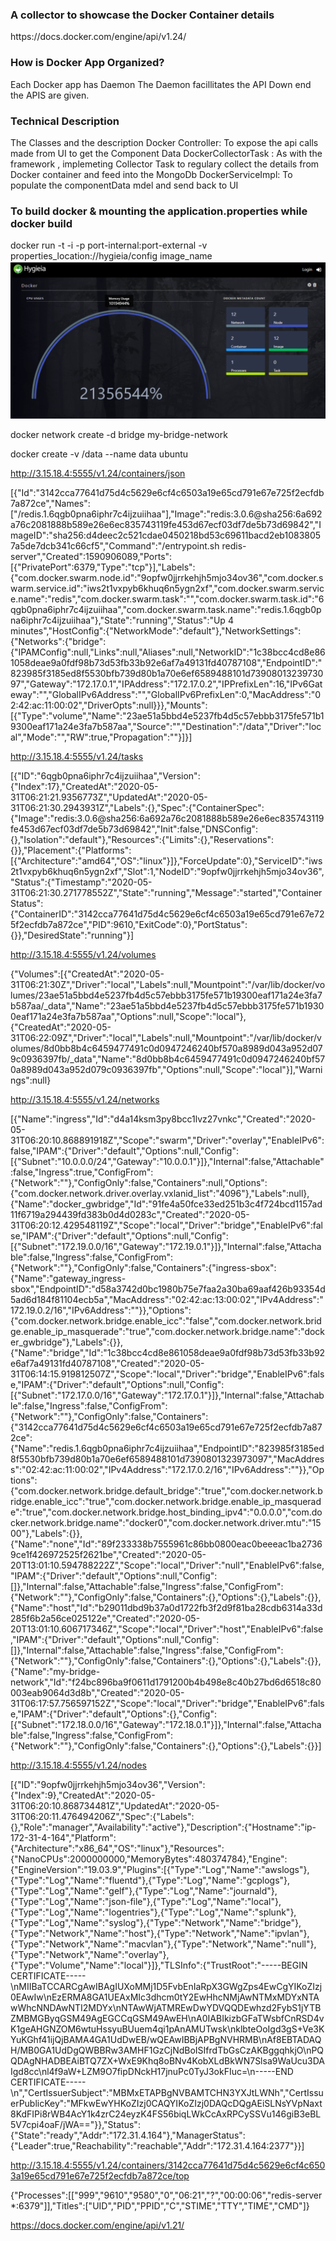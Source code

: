 
<h3>A collector to showcase the Docker Container details</h3>
https://docs.docker.com/engine/api/v1.24/

<h3>How is Docker App Organized?</h3>
 Each Docker app has Daemon
  The Daemon facillitates the API
  Down end the APIS are given.

<h3>Technical Description</h3>
  The Classes and the description
  Docker Controller: To expose the api calls made from UI to get the Component Data
  DockerCollectorTask : As with the framework , implemeting Collector Task to regulary collect the details from Docker container  and feed into the MongoDb
  DockerServiceImpl: To populate the componentData mdel and send back to UI
  
  <h3>To build docker & mounting the application.properties while docker build</h3>
  docker run -t -i -p port-internal:port-external -v properties_location://hygieia/config  image_name

<img src="./screens/screen_1.png" />


docker network create -d bridge my-bridge-network

docker create -v /data --name data ubuntu

http://3.15.18.4:5555/v1.24/containers/json

[{"Id":"3142cca77641d75d4c5629e6cf4c6503a19e65cd791e67e725f2ecfdb7a872ce","Names":["/redis.1.6qgb0pna6iphr7c4ijzuiihaa"],"Image":"redis:3.0.6@sha256:6a692a76c2081888b589e26e6ec835743119fe453d67ecf03df7de5b73d69842","ImageID":"sha256:d4deec2c521cdae0450218bd53c69611bacd2eb10838057a5de7dcb341c66cf5","Command":"/entrypoint.sh redis-server","Created":1590906089,"Ports":[{"PrivatePort":6379,"Type":"tcp"}],"Labels":{"com.docker.swarm.node.id":"9opfw0jjrrkehjh5mjo34ov36","com.docker.swarm.service.id":"iws2t1vxpyb6khuq6n5ygn2xf","com.docker.swarm.service.name":"redis","com.docker.swarm.task":"","com.docker.swarm.task.id":"6qgb0pna6iphr7c4ijzuiihaa","com.docker.swarm.task.name":"redis.1.6qgb0pna6iphr7c4ijzuiihaa"},"State":"running","Status":"Up 4 minutes","HostConfig":{"NetworkMode":"default"},"NetworkSettings":{"Networks":{"bridge":{"IPAMConfig":null,"Links":null,"Aliases":null,"NetworkID":"1c38bcc4cd8e861058deae9a0fdf98b73d53fb33b92e6af7a49131fd40787108","EndpointID":"823985f3185ed8f5530bfb739d80b1a70e6ef6589488101d7390801323973097","Gateway":"172.17.0.1","IPAddress":"172.17.0.2","IPPrefixLen":16,"IPv6Gateway":"","GlobalIPv6Address":"","GlobalIPv6PrefixLen":0,"MacAddress":"02:42:ac:11:00:02","DriverOpts":null}}},"Mounts":[{"Type":"volume","Name":"23ae51a5bbd4e5237fb4d5c57ebbb3175fe571b19300eaf171a24e3fa7b587aa","Source":"","Destination":"/data","Driver":"local","Mode":"","RW":true,"Propagation":""}]}]

http://3.15.18.4:5555/v1.24/tasks

[{"ID":"6qgb0pna6iphr7c4ijzuiihaa","Version":{"Index":17},"CreatedAt":"2020-05-31T06:21:21.9356773Z","UpdatedAt":"2020-05-31T06:21:30.2943931Z","Labels":{},"Spec":{"ContainerSpec":{"Image":"redis:3.0.6@sha256:6a692a76c2081888b589e26e6ec835743119fe453d67ecf03df7de5b73d69842","Init":false,"DNSConfig":{},"Isolation":"default"},"Resources":{"Limits":{},"Reservations":{}},"Placement":{"Platforms":[{"Architecture":"amd64","OS":"linux"}]},"ForceUpdate":0},"ServiceID":"iws2t1vxpyb6khuq6n5ygn2xf","Slot":1,"NodeID":"9opfw0jjrrkehjh5mjo34ov36","Status":{"Timestamp":"2020-05-31T06:21:30.271778552Z","State":"running","Message":"started","ContainerStatus":{"ContainerID":"3142cca77641d75d4c5629e6cf4c6503a19e65cd791e67e725f2ecfdb7a872ce","PID":9610,"ExitCode":0},"PortStatus":{}},"DesiredState":"running"}]

http://3.15.18.4:5555/v1.24/volumes

{"Volumes":[{"CreatedAt":"2020-05-31T06:21:30Z","Driver":"local","Labels":null,"Mountpoint":"/var/lib/docker/volumes/23ae51a5bbd4e5237fb4d5c57ebbb3175fe571b19300eaf171a24e3fa7b587aa/_data","Name":"23ae51a5bbd4e5237fb4d5c57ebbb3175fe571b19300eaf171a24e3fa7b587aa","Options":null,"Scope":"local"},{"CreatedAt":"2020-05-31T06:22:09Z","Driver":"local","Labels":null,"Mountpoint":"/var/lib/docker/volumes/8d0bb8b4c6459477491c0d0947246240bf570a8989d043a952d079c0936397fb/_data","Name":"8d0bb8b4c6459477491c0d0947246240bf570a8989d043a952d079c0936397fb","Options":null,"Scope":"local"}],"Warnings":null}

http://3.15.18.4:5555/v1.24/networks

[{"Name":"ingress","Id":"d4a14ksm3py8bcc1lvz27vnkc","Created":"2020-05-31T06:20:10.868891918Z","Scope":"swarm","Driver":"overlay","EnableIPv6":false,"IPAM":{"Driver":"default","Options":null,"Config":[{"Subnet":"10.0.0.0/24","Gateway":"10.0.0.1"}]},"Internal":false,"Attachable":false,"Ingress":true,"ConfigFrom":{"Network":""},"ConfigOnly":false,"Containers":null,"Options":{"com.docker.network.driver.overlay.vxlanid_list":"4096"},"Labels":null},{"Name":"docker_gwbridge","Id":"91fe4a50fce33ed251b3c4f724bcd1157ad11f6719a294439fd383b0d4d0283c","Created":"2020-05-31T06:20:12.429548119Z","Scope":"local","Driver":"bridge","EnableIPv6":false,"IPAM":{"Driver":"default","Options":null,"Config":[{"Subnet":"172.19.0.0/16","Gateway":"172.19.0.1"}]},"Internal":false,"Attachable":false,"Ingress":false,"ConfigFrom":{"Network":""},"ConfigOnly":false,"Containers":{"ingress-sbox":{"Name":"gateway_ingress-sbox","EndpointID":"d58a3742d0bc1980b75e7faa2a30ba69aaf426b93354d5ad6d184f81104ecb5a","MacAddress":"02:42:ac:13:00:02","IPv4Address":"172.19.0.2/16","IPv6Address":""}},"Options":{"com.docker.network.bridge.enable_icc":"false","com.docker.network.bridge.enable_ip_masquerade":"true","com.docker.network.bridge.name":"docker_gwbridge"},"Labels":{}},{"Name":"bridge","Id":"1c38bcc4cd8e861058deae9a0fdf98b73d53fb33b92e6af7a49131fd40787108","Created":"2020-05-31T06:14:15.919812507Z","Scope":"local","Driver":"bridge","EnableIPv6":false,"IPAM":{"Driver":"default","Options":null,"Config":[{"Subnet":"172.17.0.0/16","Gateway":"172.17.0.1"}]},"Internal":false,"Attachable":false,"Ingress":false,"ConfigFrom":{"Network":""},"ConfigOnly":false,"Containers":{"3142cca77641d75d4c5629e6cf4c6503a19e65cd791e67e725f2ecfdb7a872ce":{"Name":"redis.1.6qgb0pna6iphr7c4ijzuiihaa","EndpointID":"823985f3185ed8f5530bfb739d80b1a70e6ef6589488101d7390801323973097","MacAddress":"02:42:ac:11:00:02","IPv4Address":"172.17.0.2/16","IPv6Address":""}},"Options":{"com.docker.network.bridge.default_bridge":"true","com.docker.network.bridge.enable_icc":"true","com.docker.network.bridge.enable_ip_masquerade":"true","com.docker.network.bridge.host_binding_ipv4":"0.0.0.0","com.docker.network.bridge.name":"docker0","com.docker.network.driver.mtu":"1500"},"Labels":{}},{"Name":"none","Id":"89f233338b7555961c86bb0800eac0beeeac1ba27369ce1f426972525f2621be","Created":"2020-05-20T13:01:10.594788222Z","Scope":"local","Driver":"null","EnableIPv6":false,"IPAM":{"Driver":"default","Options":null,"Config":[]},"Internal":false,"Attachable":false,"Ingress":false,"ConfigFrom":{"Network":""},"ConfigOnly":false,"Containers":{},"Options":{},"Labels":{}},{"Name":"host","Id":"b29011dbd9b37a0d1722fb3f2d9f81ba28cdb6314a33d285f6b2a56ce025122e","Created":"2020-05-20T13:01:10.606717346Z","Scope":"local","Driver":"host","EnableIPv6":false,"IPAM":{"Driver":"default","Options":null,"Config":[]},"Internal":false,"Attachable":false,"Ingress":false,"ConfigFrom":{"Network":""},"ConfigOnly":false,"Containers":{},"Options":{},"Labels":{}},{"Name":"my-bridge-network","Id":"f24bc896ba9f0611d1791200b4b498e8c40b27bd6d6518c80003eab9064d3d8b","Created":"2020-05-31T06:17:57.756597152Z","Scope":"local","Driver":"bridge","EnableIPv6":false,"IPAM":{"Driver":"default","Options":{},"Config":[{"Subnet":"172.18.0.0/16","Gateway":"172.18.0.1"}]},"Internal":false,"Attachable":false,"Ingress":false,"ConfigFrom":{"Network":""},"ConfigOnly":false,"Containers":{},"Options":{},"Labels":{}}]

http://3.15.18.4:5555/v1.24/nodes

[{"ID":"9opfw0jjrrkehjh5mjo34ov36","Version":{"Index":9},"CreatedAt":"2020-05-31T06:20:10.868734481Z","UpdatedAt":"2020-05-31T06:20:11.476494206Z","Spec":{"Labels":{},"Role":"manager","Availability":"active"},"Description":{"Hostname":"ip-172-31-4-164","Platform":{"Architecture":"x86_64","OS":"linux"},"Resources":{"NanoCPUs":2000000000,"MemoryBytes":480374784},"Engine":{"EngineVersion":"19.03.9","Plugins":[{"Type":"Log","Name":"awslogs"},{"Type":"Log","Name":"fluentd"},{"Type":"Log","Name":"gcplogs"},{"Type":"Log","Name":"gelf"},{"Type":"Log","Name":"journald"},{"Type":"Log","Name":"json-file"},{"Type":"Log","Name":"local"},{"Type":"Log","Name":"logentries"},{"Type":"Log","Name":"splunk"},{"Type":"Log","Name":"syslog"},{"Type":"Network","Name":"bridge"},{"Type":"Network","Name":"host"},{"Type":"Network","Name":"ipvlan"},{"Type":"Network","Name":"macvlan"},{"Type":"Network","Name":"null"},{"Type":"Network","Name":"overlay"},{"Type":"Volume","Name":"local"}]},"TLSInfo":{"TrustRoot":"-----BEGIN CERTIFICATE-----\nMIIBaTCCARCgAwIBAgIUXoMMj1D5FvbEnIaRpX3GWgZps4EwCgYIKoZIzj0EAwIw\nEzERMA8GA1UEAxMIc3dhcm0tY2EwHhcNMjAwNTMxMDYxNTAwWhcNNDAwNTI2MDYx\nNTAwWjATMREwDwYDVQQDEwhzd2FybS1jYTBZMBMGByqGSM49AgEGCCqGSM49AwEH\nA0IABIkizbGFaTWsbfCnRSD4vK1geAHGNZOM6wtuHssyuBUuem4qi1pAnAMUTwsk\nklbteOoIgd3gS+Ve3KYuKGhf41ijQjBAMA4GA1UdDwEB/wQEAwIBBjAPBgNVHRMB\nAf8EBTADAQH/MB0GA1UdDgQWBBRw3AMHF1GzCjNdBoISIfrdTbGsCzAKBggqhkjO\nPQQDAgNHADBEAiBTQ7ZX+WxE9Khq8oBNv4KobXLdBkWN7Slsa9WaUcu3DAIgd8cc\nl4f9aW+LZM9O7fipDNckH17jnuPc0TyJ3okFIuc=\n-----END CERTIFICATE-----\n","CertIssuerSubject":"MBMxETAPBgNVBAMTCHN3YXJtLWNh","CertIssuerPublicKey":"MFkwEwYHKoZIzj0CAQYIKoZIzj0DAQcDQgAEiSLNsYVpNaxt8KdFIPi8rWB4AcY1k4zrC24eyzK4FS56biqLWkCcAxRPCySSVu146giB3eBL5V7cpi4oaF/jWA=="}},"Status":{"State":"ready","Addr":"172.31.4.164"},"ManagerStatus":{"Leader":true,"Reachability":"reachable","Addr":"172.31.4.164:2377"}}]

http://3.15.18.4:5555/v1.24/containers/3142cca77641d75d4c5629e6cf4c6503a19e65cd791e67e725f2ecfdb7a872ce/top

{"Processes":[["999","9610","9580","0","06:21","?","00:00:06","redis-server *:6379"]],"Titles":["UID","PID","PPID","C","STIME","TTY","TIME","CMD"]}

https://docs.docker.com/engine/api/v1.21/




